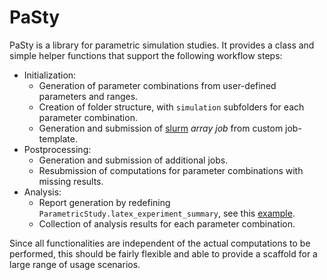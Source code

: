 # PaSty 

PaSty is a library for parametric simulation studies.
It provides a class and simple helper functions that support the following workflow steps:

- Initialization:
    - Generation of parameter combinations from user-defined parameters and ranges.
    - Creation of folder structure, with `simulation` subfolders for each parameter combination.
    - Generation and submission of [slurm](https://slurm.schedmd.com) *array job* from custom job-template.
- Postprocessing:
    - Generation and submission of additional jobs.
    - Resubmission of computations for parameter combinations with missing results.
- Analysis:
    - Report generation by redefining `ParametricStudy.latex_experiment_summary`, see this [example](https://github.com/danielabler/PaSty/blob/master/test_study/analyse_parametric_study.py).
    - Collection of analysis results for each parameter combination.

Since all functionalities are independent of the actual computations to be performed, 
this should be fairly flexible and able to provide a scaffold for a large range of usage scenarios.
 
